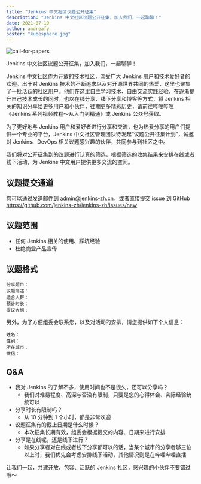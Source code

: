 ```yaml
---
title: "Jenkins 中文社区议题公开征集"
description: "Jenkins 中文社区议题公开征集，加入我们，一起聊聊！"
date: 2021-07-19
author: andreafy
poster: "kubesphere.jpg"
---
```


![call-for-papers](call-for-papers.jpg)

Jenkins 中文社区议题公开征集，加入我们，一起聊聊！

Jenkins 中文社区作为开放的技术社区，深受广大 Jenkins 用户和技术爱好者的欢迎。出于对 Jenkins 技术的不断追求以及对开源世界共同的热爱，这里也聚集了一批活跃的社区用户。他们在这里自主学习技术、自由交流实践经验，在逐渐提升自己技术成长的同时，也以在线分享、线下分享和博客等方式，将 Jenkins 相关的知识分享给更多用户和小伙伴，往期更多精彩历史，请前往哔哩哔哩 《Jenkins 系列视频教程～从入门到精通》或 Jenkins 公众号获取。

为了更好地与 Jenkins 用户和爱好者进行分享和交流，也为热爱分享的用户们提供一个专业的平台，Jenkins 中文社区管理团队特发起“议题公开征集计划”，诚邀对 Jenkins、DevOps 相关议题感兴趣的伙伴，共同参与到社区之中。

我们将对公开征集到的议题进行认真的筛选，根据筛选的收集结果来安排在线或者线下活动，为 Jenkins 中文用户提供更多交流的空间。

## 议题提交通道
您可以通过发送邮件到 admin@jenkins-zh.cn，或者直接提交 issue 到 GitHub https://github.com/jenkins-zh/jenkins-zh/issues/new

## 议题范围
* 任何 Jenkins 相关的使用、踩坑经验
* 杜绝商业产品宣传

## 议题格式
```
分享题目：
议题简述：
适合人群：
预计时长：
提议大纲：
```

另外，为了方便组委会联系您，以及对活动的安排，请您提供如下个人信息：
```
姓名：
性别：
所在城市：
微信：
```

## Q&A
* 我对 Jenkins 的了解不多，使用时间也不是很久，还可以分享吗？
  * 我们对难易程度、高深与否没有限制，只要是您的心得体会、实际经验统统可以
* 分享时长有限制吗？
  * 从 10 分钟到 1 个小时，都是非常欢迎
* 议题征集有的截止日期是什么时候？
  * 本次征集长期有效，组委会根据提交的内容、日期来进行安排
* 分享是在线呢，还是线下进行？
  * 如果分享者对在线或者线下分享都可以的话，当某个城市的分享者够三位以上时，我们优先会考虑安排线下活动，其他情况则是在哔哩哔哩直播

让我们一起，共建开放、包容、活跃的 Jenkins 社区，感兴趣的小伙伴不要错过哦～
